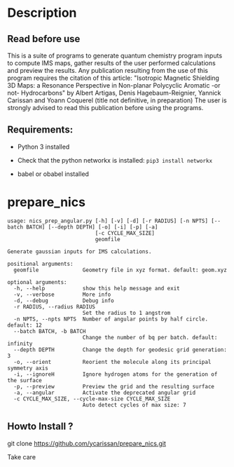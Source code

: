 # Description
## Read before use
This is a suite of programs to generate quantum chemistry program inputs to compute IMS maps, gather results of the user performed calculations and preview the results.
Any publication resulting from the use of this program requires the citation of this article:
"Isotropic Magnetic Shielding 3D Maps: a Resonance Perspective in Non-planar Polycyclic Aromatic -or not- Hydrocarbons" by 
Albert Artigas, Denis Hagebaum-Reignier, Yannick Carissan and Yoann Coquerel (title not definitive, in preparation)
The user is strongly advised to read this publication before using the programs.

## Requirements:
- Python 3 installed
- Check that the python networkx is installed:
`pip3 install networkx`

- babel or obabel installed

# prepare_nics

```
usage: nics_prep_angular.py [-h] [-v] [-d] [-r RADIUS] [-n NPTS] [--batch BATCH] [--depth DEPTH] [-o] [-i] [-p] [-a]
                            [-c CYCLE_MAX_SIZE]
                            geomfile

Generate gaussian inputs for IMS calculations.

positional arguments:
  geomfile              Geometry file in xyz format. default: geom.xyz

optional arguments:
  -h, --help            show this help message and exit
  -v, --verbose         More info
  -d, --debug           Debug info
  -r RADIUS, --radius RADIUS
                        Set the radius to 1 angstrom
  -n NPTS, --npts NPTS  Number of angular points by half circle. default: 12
  --batch BATCH, -b BATCH
                        Change the number of bq per batch. default: infinity
  --depth DEPTH         Change the depth for geodesic grid generation: 3
  -o, --orient          Reorient the molecule along its principal symmetry axis
  -i, --ignoreH         Ignore hydrogen atoms for the generation of the surface
  -p, --preview         Preview the grid and the resulting surface
  -a, --angular         Activate the deprecated angular grid
  -c CYCLE_MAX_SIZE, --cycle-max-size CYCLE_MAX_SIZE
                        Auto detect cycles of max size: 7
```

## Howto Install ?

git clone https://github.com/ycarissan/prepare_nics.git

Take care
